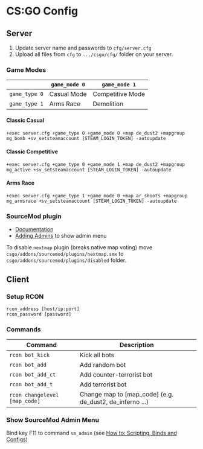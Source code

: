 # CS:GO Config

## Server

1. Update server name and passwords to `cfg/server.cfg`
2. Upload all files from `cfg` to `.../csgo/cfg/` folder on your server.

### Game Modes

|               | `game_mode 0` | `game_mode 1`    |
| ------------- | ------------- | ---------------- |
| `game_type 0` | Casual Mode   | Competitive Mode |
| `game_type 1` | Arms Race     | Demolition       |

#### Classic Casual

```plain
+exec server.cfg +game_type 0 +game_mode 0 +map de_dust2 +mapgroup mg_bomb +sv_setsteamaccount [STEAM_LOGIN_TOKEN] -autoupdate
```

#### Classic Competitive

```plain
+exec server.cfg +game_type 0 +game_mode 1 +map de_dust2 +mapgroup mg_active +sv_setsteamaccount [STEAM_LOGIN_TOKEN] -autoupdate
```

#### Arms Race

```plain
+exec server.cfg +game_type 1 +game_mode 0 +map ar_shoots +mapgroup mg_armsrace +sv_setsteamaccount [STEAM_LOGIN_TOKEN] -autoupdate
```

### SourceMod plugin

- [Documentation](https://wiki.alliedmods.net/Category:SourceMod_Documentation)
- [Adding Admins](https://wiki.alliedmods.net/Adding_Admins_(SourceMod)) to show admin menu

To disable `nextmap` plugin (breaks native map voting) move `csgo/addons/sourcemod/plugins/nextmap.smx` to `csgo/addons/sourcemod/plugins/disabled` folder.

## Client

### Setup RCON

```plain
rcon_address [host/ip:port]
rcon_password [password]
```

### Commands

| Command | Description |
| --- | --- |
| `rcon bot_kick` | Kick all bots |
| `rcon bot_add` | Add random bot |
| `rcon bot_add_ct` | Add counter-terrorist bot |
| `rcon bot_add_t` | Add terrorist bot |
| `rcon changelevel [map_code]` | Change map to [map_code] (e.g. de_dust2, de_inferno ...) |

### Show SourceMod Admin Menu

Bind key F11 to command `sm_admin` (see [How to: Scripting, Binds and Configs](https://steamcommunity.com/sharedfiles/filedetails/?id=314801693))